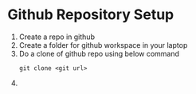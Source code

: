 
# Github Repository Setup

1. Create a repo in github
2. Create a folder for github workspace in your laptop
3. Do a clone of github repo using below command
   ```
   git clone <git url>
   ```
4. 